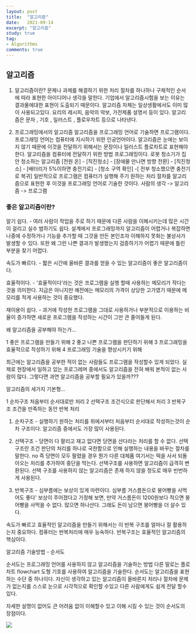```yaml
---
layout: post
title:  "알고리즘"
date:   2021-09-14
excerpt: "알고리즘"
study: true
tag:
- Algorithms 
comments: true
---
```



## 알고리즘

1. 알고리즘이란?
문제나 과제를 해결하기 위한 처리 절차를 하나하나 구체적인 순서에 따라 표현한 아이디어나 생각을 말한다.
기업에서 알고리즘시험을 보는 이유는 결과물에대한 표현이 도출되기 때문이다.
알고리즘 자체는 일상생활에서도 이미 많이 사용되고있다. 요리의 레시피, 음악의 악보, 가전제품 설명서 등이 있다.
알고리즘은 문자 , 기호 , 일러스트 , 플로우차트 등으로 나타낸다.

2. 프로그래밍에서의 알고리즘
알고리즘을 프로그래밍 언어로 기술하면 프로그램이다.
프로그래밍 언어는 컴퓨터에 지시하기 위한 인공언어이다.
알고리즘은 눈에는 보이지 않기 때문에 이것을 전달하기 위해서는 문장이나 일러스트 플로차트로 표현해야 한다.
알고리즘을 컴퓨터에 전달하기 위한 방법 프로그래밍이다.
로봇 청소기가 집안 청소하는 알고리즘
[전원 온] - [직진청소] - [장애물 만나면 방향 전환] - [직진청소] - [배터리가 5%이하면 충전기로] - [청소 구역 확인] -[ 전부 청소했으면 충전기로 복귀]
일반적으로 프로그램은 컴퓨터가 실행해 주기 원하는 처리 절차를 알고리즘으로 표현한 후 이것을 프로그래밍 언어로 기술한 것이다.
사람의 생각 -> 알고리즘 -> 프로그램

### 좋은 알고리즘이란?

알기 쉽다. - 여러 사람이 작업을 주로 하기 때문에 다른 사람을 이해시키는데 많은 시간이 걸리고 실수 범하기도 쉽다. 설계에서 프로그래밍까지 알고리즘이 어렵거나 복잡하면 나중에 수정하거나 기능을 추가할 때 그것을 만든 본인조자 이해하지 못화는 불상사가 발생할 수 있다. 또한 왜 그런 나쁜 결과가 발생했는지 검증하기가 어렵기 때문에 틀린 부분을 찾기 어렵다.

속도가 빠르다. - 짧은 시간에 올바른 결과를 얻을 수 있는 알고리즘이 좋은 알고리즘이다.

효율적이다. - '효율적이다'라는 것은 프로그램을 실행 할때 사용하는 메모리가 작다는 것을 의미한다. 지금은 아니지만 예전에는 메모리의 가격이 상당한 고가였기 때문에 메모리를 적게 사용하는 것이 중요했다.

재이용이 쉽다. - 과거에 작성한 프로그램을 그대로 사용하거나 부분적으로 이용하는 비율이 증가하면 새로운 프로그램을 작성하는 시간이 그만 큰 줄어들게 된다.

왜 알고리즘을 공부해야 하는가...

1 좋은 프로그램을 만들기 위해 2 좋고 나쁜 프로그램을 판단하기 위해 3 프로그래밍을 효율적으로 작성하기 위해 4 프로그래밍 기술을 향상시키기 위해

최근에는 알고리즘을 공부한 적이 없는 사람들도 프로그램을 작성할수 있게 되었다. 실제로 현장에서 일하고 있는 프로그레머 중에서도 알고리즘을 전혀 배워 본적이 없는 사람이 많다. 그렇다면 과연 알고리즘을 공부할 필요가 있을까???

알고리즘의 세가지 기본형...

1 순차구조 처음부터 순서대로만 처리 2 선택구조 조건식으로 판단해서 처리 3 반복구조 조건을 만족하는 동안 반복 처리

1. 순차구조 - 실행하기 원하는 처리를 위에서부터 처음부터 순서대로 작성하는것이 순차 구조이다. 알고리즘 중에서도 가장 많이 사용된다.

2. 선택구조 - 당면이 다 팔리고 재고 없다면 당면을 산다라는 처리를 할 수 없다. 선택구조란 조건 판단의 처리를 하나로 국한함으로 인해 실행하는 내용을 바꾸는 절차를 말한다. no 즉 당면이 모두 팔렸을 경우 뭔가 다른 대체품 여기서는 떡을 사서 되돌아오는 처리를 추가하여 중단을 막는다. 선택구조를 사용하면 알고리즘이 급격히 변환된다. 선택 구조를 사용하지 않는 알고리즘은 존재 하지 않을 정도로 매우 빈번하게 사용된다.

3. 반복구조 - 심부름에는 보상이 있게 마련이다. 심부름 거스름돈으로 붕어빵을 사먹어도 좋다' 보상이 주어졌다고 가정해 보면, 만약 거스름돈이 1200원보다 적으면 붕어빵을 사먹을 수 없다. 많으면 하나산다. 그래도 돈이 남으면 붕어빵을 더 살수 있다.

속도가 빠르고 효율적인 알고리즘을 만들기 위해서는 이 반복 구조를 얼마나 잘 활용하는지 중요하다. 컴퓨터는 반복처리에 매우 능숙하다. 반복구조는 효율적인 알고리즘의 핵심이다.

알고리즘 기술방법 - 순서도

순서도는 프로그래밍 언어를 사용하지 않고 알고리즘을 기술하는 방법
다른 말로는 플로차트 flowchart
도형 기호를 사용하여 알고리즘을 기술한다.
순서도는 알고리즘을 표현하는 수단 중 하나이다. 자신이 생각하고 있는 알고리즘이 올바른지 처리나 절차에 문제가 없는지를 스스로 눈으로 시각적으로 확인할 수있고 다른 사람에게도 쉽게 전달 할수 있다.

자세한 설명이 없어도 큰 어려움 없이 이해할수 있고 이해 시킬 수 있는 것이 순서도의 장점이다.

<img src="https://bittestb0341.github.io/assets/img/1_20210914day03.png">